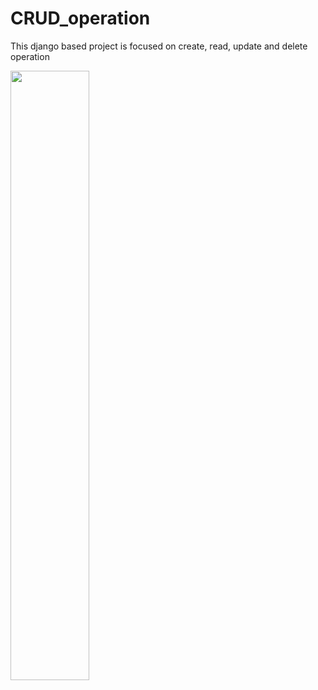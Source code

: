 # CRUD_operation
This django based project is focused on create, read, update and delete operation

<img src="https://i.imgur.com/CeeRUTJ.jpg" width=50%>
